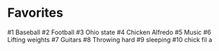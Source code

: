 # Favorites
#1 Baseball
#2 Football
#3 Ohio state
#4 Chicken Alfredo
#5 Music
#6 Lifting weights
#7 Guitars
#8 Throwing hard
#9 sleeping
#10 chick fil a 
